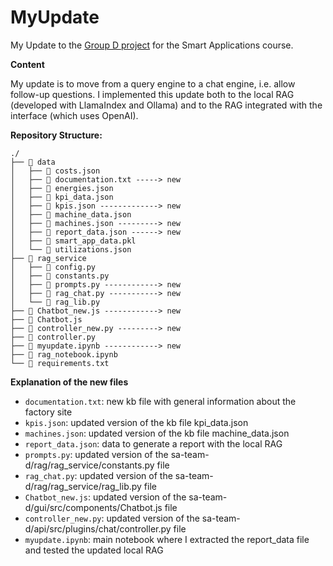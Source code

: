 # MyUpdate
My Update to the [Group D project](https://github.com/sa-team-d) for the Smart Applications course.

**Content**

My update is to move from a query engine to a chat engine, i.e. allow follow-up questions. I implemented this update both to the local RAG (developed with LlamaIndex and Ollama) and to the RAG integrated with the interface (which uses OpenAI).

**Repository Structure:**
```
./
├── 📂 data
│   ├── 📄 costs.json 
│   ├── 📄 documentation.txt -----> new
│   ├── 📄 energies.json 
│   ├── 📄 kpi_data.json
│   ├── 📄 kpis.json -------------> new
│   ├── 📄 machine_data.json
│   ├── 📄 machines.json ---------> new
│   ├── 📄 report_data.json ------> new
│   ├── 📄 smart_app_data.pkl 
│   └── 📄 utilizations.json 
├── 📂 rag_service
│   ├── 📄 config.py
│   ├── 📄 constants.py
│   ├── 📄 prompts.py ------------> new
│   ├── 📄 rag_chat.py -----------> new
│   └── 📄 rag_lib.py
├── 📄 Chatbot_new.js ------------> new
├── 📄 Chatbot.js
├── 📄 controller_new.py ---------> new
├── 📄 controller.py
├── 📄 myupdate.ipynb ------------> new
├── 📄 rag_notebook.ipynb
└── 📄 requirements.txt
```

**Explanation of the new files**
- `documentation.txt`: new kb file with general information about the factory site
- `kpis.json`: updated version of the kb file kpi_data.json
- `machines.json`: updated version of the kb file machine_data.json
- `report_data.json`: data to generate a report with the local RAG
- `prompts.py`: updated version of the sa-team-d/rag/rag_service/constants.py file
- `rag_chat.py`: updated version of the sa-team-d/rag/rag_service/rag_lib.py file
- `Chatbot_new.js`: updated version of the sa-team-d/gui/src/components/Chatbot.js file
- `controller_new.py`: updated version of the sa-team-d/api/src/plugins/chat/controller.py file
- `myupdate.ipynb`: main notebook where I extracted the report_data file and tested the updated local RAG